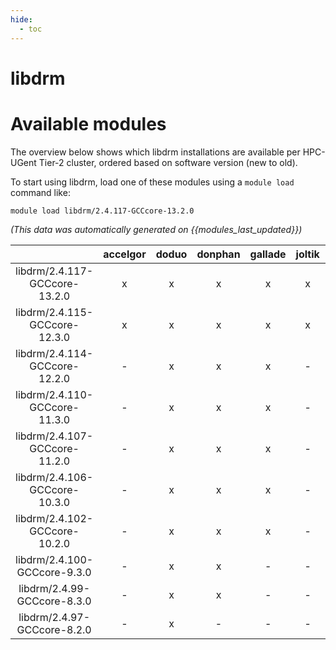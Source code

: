 ```yaml
---
hide:
  - toc
---
```


libdrm
======

# Available modules


The overview below shows which libdrm installations are available per HPC-UGent Tier-2 cluster, ordered based on software version (new to old).

To start using libdrm, load one of these modules using a `module load` command like:

```shell
module load libdrm/2.4.117-GCCcore-13.2.0
```

*(This data was automatically generated on {{modules_last_updated}})*  

| |accelgor|doduo|donphan|gallade|joltik|shinx|skitty|
| :---: | :---: | :---: | :---: | :---: | :---: | :---: | :---: |
|libdrm/2.4.117-GCCcore-13.2.0|x|x|x|x|x|x|x|
|libdrm/2.4.115-GCCcore-12.3.0|x|x|x|x|x|x|x|
|libdrm/2.4.114-GCCcore-12.2.0|-|x|x|x|-|x|-|
|libdrm/2.4.110-GCCcore-11.3.0|-|x|x|x|-|x|-|
|libdrm/2.4.107-GCCcore-11.2.0|-|x|x|x|-|-|-|
|libdrm/2.4.106-GCCcore-10.3.0|-|x|x|x|-|-|-|
|libdrm/2.4.102-GCCcore-10.2.0|-|x|x|x|-|-|-|
|libdrm/2.4.100-GCCcore-9.3.0|-|x|x|-|-|-|-|
|libdrm/2.4.99-GCCcore-8.3.0|-|x|x|-|-|-|-|
|libdrm/2.4.97-GCCcore-8.2.0|-|x|-|-|-|-|-|
